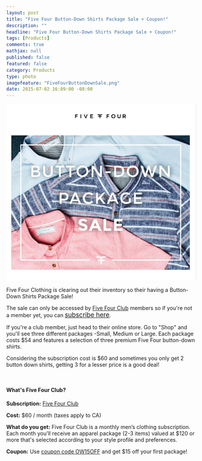 ```yaml
---
layout: post
title: "Five Four Button-Down Shirts Package Sale + Coupon!"
description: ""
headline: "Five Four Button-Down Shirts Package Sale + Coupon!"
tags: [Products]
comments: true
mathjax: null
published: false
featured: false
category: Products
type: photo
imagefeature: "FiveFourButtonDownSale.png"
date: 2015-07-02 16:09:00 -08:00
---
```


<center><a href="http://fivefourclub.7eer.net/c/164125/122548/2570" target="_blank">
<img src="/images/FiveFourButtonDownSale.png" border="0" style="border:none;max-width:100%;" alt="Five Four Button-Down Shirts Package Sale!" />
</a></center>

<p>Five Four Clothing is clearing out their inventory so their having a Button-Down Shirts Package Sale!</p> 

<p>The sale can only be accessed by <a href="http://fivefourclub.7eer.net/c/164125/122548/2570" target="_blank">Five Four Club</a> members so if you're not a member yet, you can <a href="http://fivefourclub.7eer.net/c/164125/122548/2570" target="_blank"><big>subscribe here</big></a>.</p>
<p>If you're a club member, just head to their online store. Go to "Shop" and you'll see three different packages -Small, Medium or Large. Each package costs $54 and features a selection of three premium Five Four button-down shirts.</p>

<p>Considering the subscription cost is $60 and sometimes you only get 2 button down shirts, getting 3 for a lesser price is a good deal!</p>
<br>

<H4>What's Five Four Club?</H4>
<p><b>Subscription:</b> <a href="http://fivefourclub.7eer.net/c/164125/122548/2570" target="_blank">Five Four Club</a></p>
<p><b>Cost:</b> $60 / month (taxes apply to CA)</p>
<p><b>What do you get:</b> Five Four Club is a monthly men’s clothing subscription. Each month you'll receive an apparel package (2-3 items) valued at $120 or more that's selected according to your style profile and preferences.</p>
<p><b>Coupon:</b> Use <a href="http://fivefourclub.7eer.net/c/164125/122548/2570" target="_blank">coupon code OW15OFF</a> and get $15 off your first package!</p>
